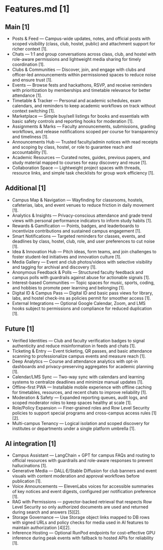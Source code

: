 # Features.md [1]

## Main [1]
- Posts & Feed — Campus-wide updates, notes, and official posts with scoped visibility (class, club, hostel, public) and attachment support for richer context [1].  
- Chats — 1:1 and group conversations across class, club, and hostel with role-aware permissions and lightweight media sharing for timely coordination [1].  
- Clubs & Communities — Discover, join, and engage with clubs and officer-led announcements within permissioned spaces to reduce noise and ensure trust [1].  
- Events — Browse fests and hackathons, RSVP, and receive reminders with prioritization by memberships and timetable relevance for better attendance [1].  
- Timetable & Tracker — Personal and academic schedules, exam calendars, and reminders to keep academic workflows on track without context switching [1].  
- Marketplace — Simple buy/sell listings for books and essentials with basic safety controls and reporting hooks for moderation [1].  
- Assignments & Marks — Faculty announcements, submissions, grading workflows, and release notifications scoped per course for transparency and timeliness [1].  
- Announcements Hub — Trusted faculty/admin notices with read receipts and scoping by class, hostel, or role to guarantee reach and accountability [1].  
- Academic Resources — Curated notes, guides, previous papers, and study material mapped to courses for easy discovery and reuse [1].  
- Collaboration Space — Lightweight project spaces with threads, resource links, and simple task checklists for group work efficiency [1].  

## Additional [1]
- Campus Map & Navigation — Wayfinding for classrooms, hostels, cafeterias, labs, and event venues to reduce friction in daily movement [1].  
- Analytics & Insights — Privacy-conscious attendance and grade trend views with personal performance indicators to inform study habits [1].  
- Rewards & Gamification — Points, badges, and leaderboards to incentivize contributions and sustained campus engagement [1].  
- Smart Notifications — Targeted reminders for classes, events, and deadlines by class, hostel, club, role, and user preferences to cut noise [1].  
- Idea & Innovation Hub — Pitch ideas, form teams, and join challenges to foster student-led initiatives and innovation culture [1].  
- Media Gallery — Event and club photos/videos with selective visibility and tagging for archival and discovery [1].  
- Anonymous Feedback & Polls — Structured faculty feedback and campus polls with guardrails against abuse for actionable signals [1].  
- Interest-based Communities — Topic spaces for music, sports, coding, and hobbies to promote peer learning and belonging [1].  
- Digital ID & Campus Pass — Digital ID and basic pass views for library, labs, and hostel check-ins as policies permit for smoother access [1].  
- External Integrations — Optional Google Calendar, Zoom, and LMS hooks subject to permissions and compliance for reduced duplication [1].  

## Future [1]
- Verified Identities — Club and faculty verification badges to signal authenticity and reduce misinformation in feeds and chats [1].  
- Ticketing & Entry — Event ticketing, QR passes, and basic attendance scanning to professionalize campus events and measure reach [1].  
- Deep Analytics — Course and attendance analytics with opt-in dashboards and privacy-preserving aggregates for academic planning [1].  
- Calendar/LMS Sync — Two-way sync with calendars and learning systems to centralize deadlines and minimize manual updates [1].  
- Offline-first PWA — Installable mobile experience with offline caching for timetables, resources, and recent chats to improve reliability [1].  
- Moderation & Safety — Expanded reporting queues, audit logs, and scoped moderator roles to keep spaces healthy at scale [1].  
- Role/Policy Expansion — Finer-grained roles and Row Level Security policies to support special programs and cross-campus access rules [1][2].  
- Multi-campus Tenancy — Logical isolation and scoped discovery for institutes or departments under a single platform umbrella [1].  

## AI integration [1]
- Campus Assistant — LangChain + GPT for campus FAQs and routing to official resources with guardrails and role-aware responses to prevent hallucinations [1].  
- Generative Media — DALL·E/Stable Diffusion for club banners and event visuals with content moderation and approval workflows before publication [1].  
- Voice Announcements — ElevenLabs voices for accessible summaries of key notices and event digests, configured per notification preference [1].  
- RAG with Permissions — pgvector-backed retrieval that respects Row Level Security so only authorized documents are used and returned during search and answers [5][2].  
- Storage Governance — Use Storage object links mapped to DB rows with signed URLs and policy checks for media used in AI features to maintain authorization [4][2].  
- Inference Hosting — Optional RunPod endpoints for cost-effective GPU inference during peak events with fallback to hosted APIs for reliability [1].  
